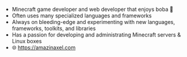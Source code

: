 - Minecraft game developer and web developer that enjoys boba 🧋
- Often uses many specialized languages and frameworks
- Always on bleeding-edge and experimenting with new languages, frameworks, toolkits, and libraries
- Has a passion for developing and administrating Minecraft servers & Linux boxes
- 🌐 <https://amazinaxel.com>
